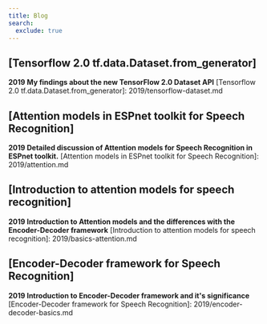 ```yaml
---
title: Blog
search:
  exclude: true
---
```


## [Tensorflow 2.0 tf.data.Dataset.from_generator]

__2019 My findings about the new TensorFlow 2.0 Dataset API__
  [Tensorflow 2.0 tf.data.Dataset.from_generator]: 2019/tensorflow-dataset.md

## [Attention models in ESPnet toolkit for Speech Recognition]

__2019 Detailed discussion of Attention models for Speech Recognition in ESPnet toolkit.__
  [Attention models in ESPnet toolkit for Speech Recognition]: 2019/attention.md

## [Introduction to attention models for speech recognition]

__2019 Introduction to Attention models and the differences with the Encoder-Decoder framework__
  [Introduction to attention models for speech recognition]: 2019/basics-attention.md

## [Encoder-Decoder framework for Speech Recognition]

__2019 Introduction to Encoder-Decoder framework and it's significance__
  [Encoder-Decoder framework for Speech Recognition]: 2019/encoder-decoder-basics.md